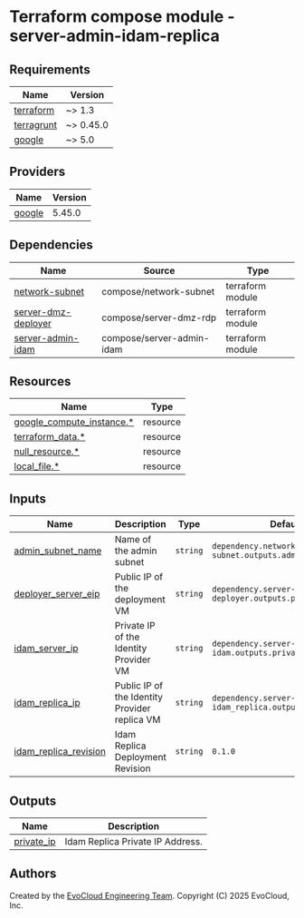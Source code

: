 <!-- BEGIN_TF_DOCS -->
# Terraform compose module - server-admin-idam-replica

## Requirements

| Name                                                                        | Version   |
|-----------------------------------------------------------------------------|-----------|
| <a name="requirement_terraform"></a> [terraform](#requirement\_terraform)   | ~> 1.3    |
| <a name="requirement_terragrunt"></a> [terragrunt](#requirement\_terraform) | ~> 0.45.0 |
| <a name="requirement_google"></a> [google](#requirement\_google)            | ~> 5.0    |

## Providers

| Name | Version |
|------|---------|
| <a name="provider_google"></a> [google](#provider\_google) | 5.45.0 |

## Dependencies

| Name                                                                                                 | Source                | Type             |
|------------------------------------------------------------------------------------------------------|-----------------------|------------------|
| <a name="depedencies_network-subnet"></a> [network-subnet](#dependencies\_network-subnet)            | compose/network-subnet | terraform module |
| <a name="dependencies_server-dmz-deployer"></a> [server-dmz-deployer](#dependencies\_dmz-deployer)          | compose/server-dmz-rdp  | terraform module |
| <a name="dependencies_server-admin-idam"></a> [server-admin-idam](#dependencies\_server-admin-idam]) | compose/server-admin-idam | terraform module |


## Resources

| Name                                                                                                                                               | Type        |
|----------------------------------------------------------------------------------------------------------------------------------------------------|-------------|
| [google_compute_instance.*](https://registry.terraform.io/providers/hashicorp/google/latest/docs/resources/compute_instance)                       | resource    |
| [terraform_data.*](https://developer.hashicorp.com/terraform/language/resources/terraform-data)                                                    | resource    |
| [null_resource.*](https://registry.terraform.io/providers/hashicorp/null/latest/docs/resources/resource)                                                    | resource    |
| [local_file.*](https://registry.terraform.io/providers/hashicorp/local/latest/docs/resources/file)                                                    | resource    |

## Inputs

| Name                                                                 | Description                                   | Type      | Default                                                   | Required |
|----------------------------------------------------------------------|-----------------------------------------------|-----------|-----------------------------------------------------------|:--------:|
| <a name="input_admin_subnet_name"></a> [admin_subnet_name](#input\_input_admin_subnet_name) | Name of the admin subnet                      | `string`  | `dependency.network-subnet.outputs.admin_subnet_name`     |   yes    |
| <a name="input_deployer_server_eip"></a> [deployer_server_eip](#input\_deployer_server_eip) | Public IP of the deployment VM                | `string`  | `dependency.server-dmz-deployer.outputs.public_ip`        |   yes    |
| <a name="input_idam_server_ip"></a> [idam_server_ip](#input\_idam_server_ip) | Private IP of the Identity Provider VM        | `string`  | `dependency.server-admin-idam.outputs.private_ip`         |   yes    |
| <a name="input_idam_replica_ip"></a> [idam_replica_ip](#input\_idam_replica_ip) | Public IP of the Identity Provider replica VM | `string`  | `dependency.server-admin-idam_replica.outputs.private_ip` |   yes    |
| <a name="input_idam_replica_revision"></a> [idam_replica_revision](#input\_idam_replica_revision) | Idam Replica Deployment Revision              | `string` | `0.1.0`                                                    |   yes    |

## Outputs

| Name | Description                      |
|------|----------------------------------|
| <a name="output_private_ip"></a> [private_ip](#output\_private_ip) | Idam Replica Private IP Address. |

## Authors

Created by the [EvoCloud Engineering Team](https://evocloud.dev). Copyright (C) 2025 EvoCloud, Inc.

<!-- END_TF_DOCS -->